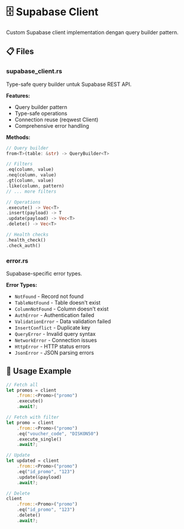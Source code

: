 # 🗄️ Supabase Client

Custom Supabase client implementation dengan query builder pattern.

## 📋 Files

### **supabase_client.rs**
Type-safe query builder untuk Supabase REST API.

**Features:**
- Query builder pattern
- Type-safe operations
- Connection reuse (reqwest Client)
- Comprehensive error handling

**Methods:**
```rust
// Query builder
from<T>(table: &str) -> QueryBuilder<T>

// Filters
.eq(column, value)
.neq(column, value)
.gt(column, value)
.like(column, pattern)
// ... more filters

// Operations
.execute() -> Vec<T>
.insert(payload) -> T
.update(payload) -> Vec<T>
.delete() -> Vec<T>

// Health checks
.health_check()
.check_auth()
```

### **error.rs**
Supabase-specific error types.

**Error Types:**
- `NotFound` - Record not found
- `TableNotFound` - Table doesn't exist
- `ColumnNotFound` - Column doesn't exist
- `AuthError` - Authentication failed
- `ValidationError` - Data validation failed
- `InsertConflict` - Duplicate key
- `QueryError` - Invalid query syntax
- `NetworkError` - Connection issues
- `HttpError` - HTTP status errors
- `JsonError` - JSON parsing errors

## 🔑 Usage Example

```rust
// Fetch all
let promos = client
    .from::<Promo>("promo")
    .execute()
    .await?;

// Fetch with filter
let promo = client
    .from::<Promo>("promo")
    .eq("voucher_code", "DISKON50")
    .execute_single()
    .await?;

// Update
let updated = client
    .from::<Promo>("promo")
    .eq("id_promo", "123")
    .update(&payload)
    .await?;

// Delete
client
    .from::<Promo>("promo")
    .eq("id_promo", "123")
    .delete()
    .await?;
```
